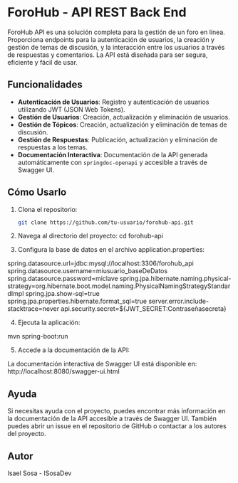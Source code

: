 <h1> ForoHub - API REST Back End</h1>

ForoHub API es una solución completa para la gestión de un foro en línea. Proporciona endpoints para la autenticación de usuarios, 
la creación y gestión de temas de discusión, y la interacción entre los usuarios a través de respuestas y comentarios. 
La API está diseñada para ser segura, eficiente y fácil de usar.

<h2>Funcionalidades</h2> 

- **Autenticación de Usuarios**: Registro y autenticación de usuarios utilizando JWT (JSON Web Tokens).
- **Gestión de Usuarios**: Creación, actualización y eliminación de usuarios.
- **Gestión de Tópicos**: Creación, actualización y eliminación de temas de discusión.
- **Gestión de Respuestas**: Publicación, actualización y eliminación de respuestas a los temas.
- **Documentación Interactiva**: Documentación de la API generada automáticamente con `springdoc-openapi` y accesible a través de Swagger UI.

<h2>Cómo Usarlo</h2>

1. Clona el repositorio:
   ```bash
   git clone https://github.com/tu-usuario/forohub-api.git
2. Navega al directorio del proyecto:
cd forohub-api

3. Configura la base de datos en el archivo application.properties:

spring.datasource.url=jdbc:mysql://localhost:3306/forohub_api
spring.datasource.username=miusuario_baseDeDatos
spring.datasource.password=miclave
spring.jpa.hibernate.naming.physical-strategy=org.hibernate.boot.model.naming.PhysicalNamingStrategyStandardImpl
spring.jpa.show-sql=true
spring.jpa.properties.hibernate.format_sql=true
server.error.include-stacktrace=never
api.security.secret=${JWT_SECRET:Contraseñasecreta}

4. Ejecuta la aplicación:

mvn spring-boot:run

5. Accede a la documentación de la API:

La documentación interactiva de Swagger UI está disponible en:
http://localhost:8080/swagger-ui.html

<h2>Ayuda</h2> 
Si necesitas ayuda con el proyecto, puedes encontrar más información en la documentación de la API accesible a través de Swagger UI. También puedes abrir un issue en el repositorio de GitHub o contactar a los autores del proyecto.

<h2> Autor</h2>

Isael Sosa - ISosaDev
